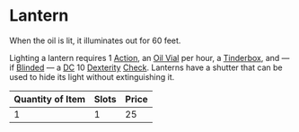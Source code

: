 # Lantern

When the oil is lit, it illuminates out for 60 feet.

Lighting a lantern requires 1 [Action](../../../Game%20Procedures/Core%20Procedures/Action.md), an [Oil Vial](../10%20Coins/Oil%20Vial.md) per hour, a [Tinderbox](../10%20Coins/Tinderbox.md), and — if [Blinded](../../../Game%20Procedures/Conditions/Blinded.md) — a [DC](../../../Game%20Procedures/Core%20Procedures/DC.md) 10 [Dexterity](../../../Player%20Characters/The%20Ability%20Scores/Dexterity.md) [Check](../../../Game%20Procedures/Core%20Procedures/Check.md). Lanterns have a shutter that can be used to hide its light without extinguishing it.

| Quantity of Item |  Slots | Price |
| ---------------- | ------ | ----- |
| 1                | 1      | 25    |
